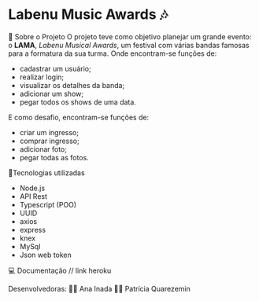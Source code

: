 # Labenu Music Awards 🎶

📜 Sobre o Projeto
 O projeto teve como objetivo planejar um grande evento: o **LAMA**, *Labenu Musical Awards*, um festival  com várias bandas famosas para a formatura da sua turma. Onde encontram-se funções de:
 - cadastrar um usuário; 
 - realizar login; 
 - visualizar os detalhes da banda;
 - adicionar um show;
 - pegar todos os shows de uma data.
 
 E como desafio, encontram-se funções de:
 - criar um ingresso;
 - comprar ingresso;
 - adicionar foto;
 - pegar todas as fotos.

🔗Tecnologias utilizadas
- Node.js
- API Rest
- Typescript (POO)
- UUID
- axios
- express
- knex
- MySql
- Json web token

💻 Documentação
// link heroku

Desenvolvedoras:
👩‍💻 Ana Inada
👩‍💻 Patrícia Quarezemin

